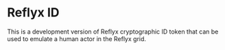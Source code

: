 # Reflyx ID

This is a development version of Reflyx cryptographic ID token that can be used to emulate a human actor in the Reflyx grid. 

